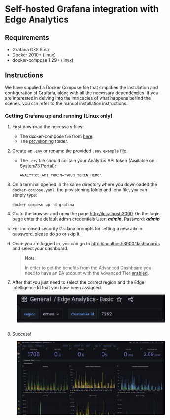 <!-- markdownlint-disable -->
<style>
/* The below `img` style sets the default CSS styling for all images hereafter in this markdown
file. */
img
{
    /* Default display value is `inline-block`. Set it to `block` to prevent surrounding text from
    wrapping around the image. Instead, `block` format will force the text to be above or below the
    image, but never to the sides. */
    display:block; 
    float:none; 
    margin-left:auto;
    margin-right:auto;
    padding:1em;
}
</style>
<!-- markdownlint-enable -->
# Self-hosted Grafana integration with Edge Analytics

## Requirements

* Grafana OSS 9.x.x
* Docker 20.10+ (linux)
* docker-compose 1.29+ (linux)

## Instructions

We have supplied a Docker Compose file that simplifies the installation and configuration of Grafana,
along with all the necessary dependencies. If you are interested in delving into the intricacies of
what happens behind the scenes, you can refer to the manual installation
[instructions.](./manual-installation.md)

### Getting Grafana up and running (Linux only)

1. First download the necessary files:
   * The docker-compose file from [here](./files/docker-compose.yaml).
   * The [provisioning][provisioning] folder.
2. Create an `.env` or rename the provided `.env.example` file.
   * The `.env` file should contain your Analytics API token
   (Available on [System73 Portal][s73-portal]):

      ```text
      ANALYTICS_API_TOKEN="YOUR_TOKEN_HERE"
      ```

3. On a terminal opened in the same directory where you downloaded the `docker-compose.yaml`, the
provisioning folder and .env file, you can simply type:

   ```console
   docker compose up -d grafana
   ```

4. Go to the browser and open the page [http://localhost:3000](http://localhost:3000).
On the login page enter the default admin credentials
User: ***admin***, Password: ***admin***
5. For increased security Grafana prompts for setting a new admin password, please do so or skip it.
6. Once you are logged in, you can go to
[http://localhost:3000/dashboards](http://localhost:3000/dashboards) and select your dashboard.
   > **Note**:
   >
   > In order to get the benefits from the Advanced Dashboard you need to have an EA account with the
   > Advanced Tier [enabled][ea-credentials].
7. After that you just need to select the correct region and the Edge Intelligence Id that you have
been assigned.
   ![Edge Analytics customer id](./images/analytics-id.png)
8. Success!
   ![Edge Analytics dashboard](./images/analytics-dashboard.png)

[ea-credentials]: https://docs.system73.com/services/edge-intelligence/ei-credentials/
[provisioning]: https://github.com/System73/edge-analytics-grafana-setup/tree/main/docs/files/provisioning
[s73-portal]: https://manage.system73.com
